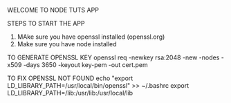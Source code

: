 WELCOME TO NODE TUTS APP


STEPS TO START THE APP

1. MAke sure you have openssl installed (openssl.org)
2. Make sure you have node installed



TO GENERATE OPENSSL KEY 
openssl req -newkey rsa:2048 -new -nodes -x509 -days 3650 -keyout key-pem -out cert.pem

TO FIX OPENSSL NOT FOUND
echo "export LD_LIBRARY_PATH=/usr/local/bin/openssl" >> ~/.bashrc
export LD_LIBRARY_PATH=/lib:/usr/lib:/usr/local/lib